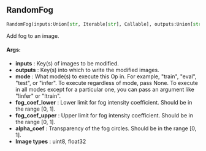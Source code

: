 ## RandomFog
```python
RandomFog(inputs:Union[str, Iterable[str], Callable], outputs:Union[str, Iterable[str]], mode:Union[NoneType, str, Iterable[str]]=None, fog_coef_lower:float=0.3, fog_coef_upper:float=1.0, alpha_coef:float=0.08)
```
Add fog to an image.



#### Args:

* **inputs** :  Key(s) of images to be modified.
* **outputs** :  Key(s) into which to write the modified images.
* **mode** :  What mode(s) to execute this Op in. For example, "train", "eval", "test", or "infer". To execute            regardless of mode, pass None. To execute in all modes except for a particular one, you can pass an argument            like "!infer" or "!train".
* **fog_coef_lower** :  Lower limit for fog intensity coefficient. Should be in the range [0, 1].
* **fog_coef_upper** :  Upper limit for fog intensity coefficient. Should be in the range [0, 1].
* **alpha_coef** :  Transparency of the fog circles. Should be in the range [0, 1].
* **Image types** :         uint8, float32    